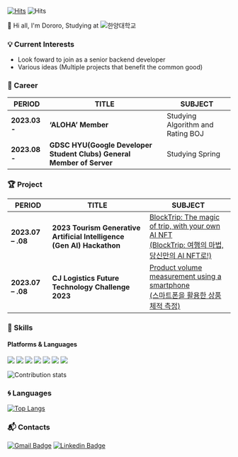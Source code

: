 [![Hits](https://hits.seeyoufarm.com/api/count/incr/badge.svg?url=https%3A%2F%2Fgithub.com%2FDororo99&count_bg=%2379C83D&title_bg=%23555555&icon=&icon_color=%23E7E7E7&title=hits&edge_flat=false)](https://hits.seeyoufarm.com) ![Hits](https://img.shields.io/github/followers/Dororo99?label=Follow)

:wave: Hi all, I'm Dororo, Studying at ![한양대학교](https://img.shields.io/badge/-한양대학교-00467f)

### :bulb: Current Interests
- Look foward to join as a senior backend developer
- Various ideas (Multiple projects that benefit the common good)
  

### 🏢 Career

| PERIOD | TITLE | SUBJECT |
| ------- | ------- | ------- | 
| **2023.03 -** | **‘ALOHA’ Member** | Studying Algorithm and Rating BOJ |
| **2023.08 -** | **GDSC HYU(Google Developer Student Clubs) General Member of Server** | Studying Spring |

### 🏆 Project  

| PERIOD | TITLE | SUBJECT |
| ------- | ------- | -------|
| **2023.07 – .08** | **2023 Tourism Generative Artificial Intelligence (Gen AI) Hackathon** | [BlockTrip: The magic of trip, with your own AI NFT<br>(BlockTrip: 여행의 마법, 당신만의 AI NFT로!)](https://github.com/Dororo99/BlockTrip)
| **2023.07 – .08** | **CJ Logistics Future Technology Challenge 2023** | [Product volume measurement using a smartphone<br>(스마트폰을 활용한 상품 체적 측정)](https://github.com/Park-HyeJeong/2023_CJ)


### 💪 Skills
#### Platforms & Languages
<p>
  <img src="https://img.shields.io/badge/javascript-F7DF1E?style=flat-square&logo=javascript&logoColor=white"/>
  <img src="https://img.shields.io/badge/firebase-FFCA28?style=flat-square&logo=firebase&logoColor=white"/>
  <img src="https://img.shields.io/badge/node.js-339933?style=flat-square&logo=node.js&logoColor=white"/>
  <img src="https://img.shields.io/badge/spring-6DB33F?style=flat-square&logo=spring&logoColor=white"/>
  <img src="https://img.shields.io/badge/Java-007396?style=flat-square&logo=Java&logoColor=white"/>
  <img src="https://img.shields.io/badge/python-3776AB?style=flat-square&logo=python&logoColor=white"/>
  <img src="https://img.shields.io/badge/tensorflow-FF6F00?style=flat-square&logo=tensorflow&logoColor=white"/> 
</p>


![Contribution stats](https://github-readme-stats.vercel.app/api?username=Dororo99&show_icons=true)

### :cyclone: Languages
[![Top Langs](https://github-readme-stats.vercel.app/api/top-langs/?username=Dororo99&langs_count=5)](https://github.com/anuraghazra/github-readme-stats)

### :mailbox_with_mail: Contacts
[![Gmail Badge](https://img.shields.io/badge/Gmail-d14836?style=flat-square&logo=Gmail&logoColor=white&link=mailto:99dororo@gmail.com)](mailto:99dororo@gmail.com) [![Linkedin Badge](https://img.shields.io/badge/-LinkedIn-blue?style=flat-square&logo=Linkedin&logoColor=white&link=https://www.linkedin.com/in/dohyun-lim-1276bb27a)](https://www.linkedin.com/in/dohyun-lim-1276bb27a) <!-- [![Tech Blog Badge]() -->
